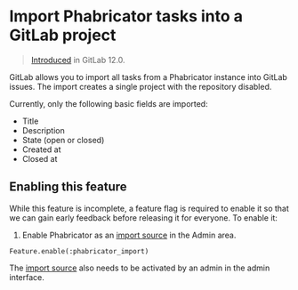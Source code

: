 # Import Phabricator tasks into a GitLab project

> [Introduced](https://gitlab.com/gitlab-org/gitlab-ce/issues/60562) in
GitLab 12.0.

GitLab allows you to import all tasks from a Phabricator instance into
GitLab issues. The import creates a single project with the
repository disabled.

Currently, only the following basic fields are imported:

- Title
- Description
- State (open or closed)
- Created at
- Closed at


## Enabling this feature

While this feature is incomplete, a feature flag is required to enable it so that
we can gain early feedback before releasing it for everyone. To enable it:

1. Enable Phabricator as an [import source](../../admin_area/settings/visibility_and_access_controls.md#import-sources) in the Admin area.

  ``` {.ruby}
  Feature.enable(:phabricator_import)
  ```

The [import
source](../../admin_area/settings/visibility_and_access_controls.md#import-sources)
also needs to be activated by an admin in the admin interface.
